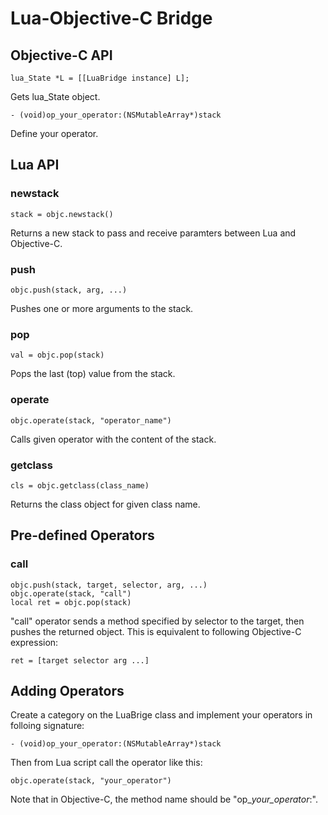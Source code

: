 Lua-Objective-C Bridge
======================

Objective-C API
---------------

    lua_State *L = [[LuaBridge instance] L];

Gets lua_State object.

    - (void)op_your_operator:(NSMutableArray*)stack

Define your operator.


Lua API
-------

### newstack

    stack = objc.newstack()

Returns a new stack to pass and receive paramters between Lua and Objective-C.

### push

    objc.push(stack, arg, ...)

Pushes one or more arguments to the stack.

### pop

    val = objc.pop(stack)

Pops the last (top) value from the stack.

### operate

    objc.operate(stack, "operator_name")

Calls given operator with the content of the stack.

### getclass

    cls = objc.getclass(class_name)

Returns the class object for given class name.

Pre-defined Operators
---------------------

### call

    objc.push(stack, target, selector, arg, ...)
    objc.operate(stack, "call")
    local ret = objc.pop(stack)

"call" operator sends a method specified by selector to the target, then pushes the returned object.
This is equivalent to following Objective-C expression:

    ret = [target selector arg ...]


Adding Operators
----------------

Create a category on the LuaBrige class and implement your operators in folloing signature:

    - (void)op_your_operator:(NSMutableArray*)stack

Then from Lua script call the operator like this:

    objc.operate(stack, "your_operator")

Note that in Objective-C, the method name should be "op_*your_operator*:".
